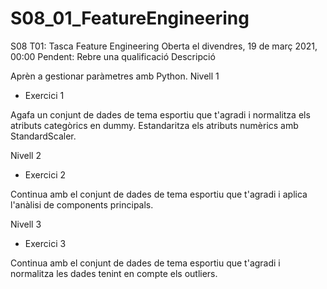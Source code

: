 # S08_01_FeatureEngineering
S08 T01: Tasca Feature Engineering
Oberta el divendres, 19 de març 2021, 00:00
Pendent: Rebre una qualificació
Descripció

Aprèn a gestionar paràmetres amb Python.
Nivell 1
- Exercici 1

Agafa un conjunt de dades de tema esportiu que t'agradi i normalitza els atributs categòrics en dummy. Estandaritza els atributs numèrics amb StandardScaler.


Nivell 2

- Exercici 2

Continua amb el conjunt de dades de tema esportiu que t'agradi i aplica l'anàlisi de components principals.


Nivell 3
- Exercici 3

Continua amb el conjunt de dades de tema esportiu que t'agradi i normalitza les dades tenint en compte els outliers.



